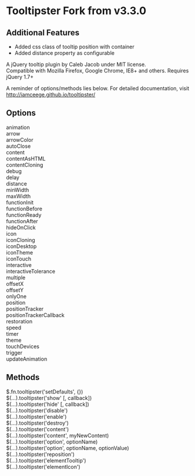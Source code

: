 


Tooltipster Fork from v3.3.0
===========
## Additional Features
- Added css class of tooltip position with container
- Added distance property as configurable



A jQuery tooltip plugin by Caleb Jacob under MIT license.  
Compatible with Mozilla Firefox, Google Chrome, IE8+ and others. Requires jQuery 1.7+

A reminder of options/methods lies below. For detailed documentation, visit http://iamceege.github.io/tooltipster/

Options
-------------------------

animation  
arrow  
arrowColor  
autoClose  
content  
contentAsHTML  
contentCloning  
debug  
delay  
distance  
minWidth  
maxWidth  
functionInit  
functionBefore  
functionReady  
functionAfter  
hideOnClick  
icon  
iconCloning  
iconDesktop  
iconTheme  
iconTouch  
interactive  
interactiveTolerance  
multiple  
offsetX  
offsetY  
onlyOne  
position  
positionTracker  
positionTrackerCallback  
restoration  
speed  
timer  
theme  
touchDevices  
trigger  
updateAnimation  

Methods
-------------------------

$.fn.tooltipster('setDefaults', {})  
$(...).tooltipster('show' [, callback])  
$(...).tooltipster('hide' [, callback])  
$(...).tooltipster('disable')  
$(...).tooltipster('enable')  
$(...).tooltipster('destroy')  
$(...).tooltipster('content')  
$(...).tooltipster('content', myNewContent)  
$(...).tooltipster('option', optionName)  
$(...).tooltipster('option', optionName, optionValue)  
$(...).tooltipster('reposition')  
$(...).tooltipster('elementTooltip')  
$(...).tooltipster('elementIcon')  
